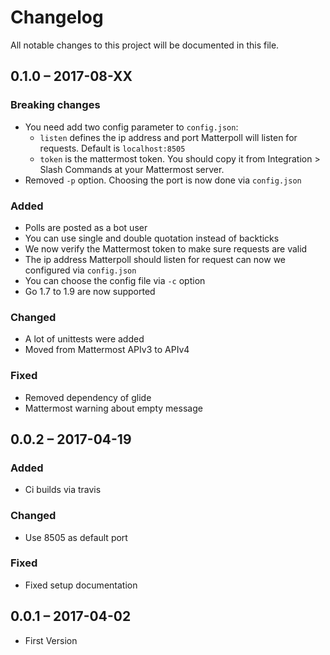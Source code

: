 # Changelog
All notable changes to this project will be documented in this file.

## 0.1.0 – 2017-08-XX
### Breaking changes
- You need add two config parameter to `config.json`:
  - `listen` defines the ip address and port Matterpoll will listen for requests. Default is `localhost:8505`
  - `token` is the mattermost token. You should copy it from Integration > Slash Commands at your Mattermost server.
- Removed `-p` option. Choosing the port is now done via `config.json`

### Added
- Polls are posted as a bot user
- You can use single and double quotation instead of backticks
- We now verify the Mattermost token to make sure requests are valid
- The ip address Matterpoll should listen for request can now we configured via `config.json`
- You can choose the config file via `-c` option
- Go 1.7 to 1.9 are now supported

### Changed
- A lot of unittests were added
- Moved from Mattermost APIv3 to APIv4

### Fixed
- Removed dependency of glide
- Mattermost warning about empty message

## 0.0.2 – 2017-04-19
### Added
- Ci builds via travis

### Changed
- Use 8505 as default port

### Fixed
- Fixed setup documentation

## 0.0.1 – 2017-04-02
- First Version
